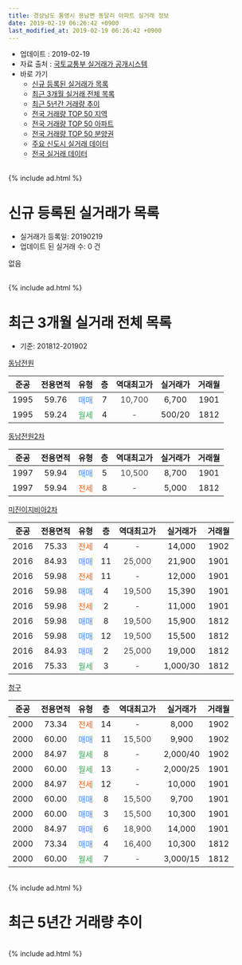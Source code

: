 ```yaml
---
title: 경상남도 통영시 용남면 동달리 아파트 실거래 정보
date: 2019-02-19 06:26:42 +0900
last_modified_at: 2019-02-19 06:26:42 +0900
---
```


* 업데이트 : 2019-02-19
* 자료 출처 : [국토교통부 실거래가 공개시스템](http://rt.molit.go.kr)
* 바로 가기
    * [신규 등록된 실거래가 목록](#신규-등록된-실거래가-목록)
    * [최근 3개월 실거래 전체 목록](#최근-3개월-실거래-전체-목록)
    * [최근 5년간 거래량 추이](#최근-5년간-거래량-추이)
    * [전국 거래량 TOP 50 지역](https://ayogom.github.io/apt-trade-info/최근-3개월-전국에서-가장-거래가-많이-발생한-지역)
    * [전국 거래량 TOP 50 아파트](https://ayogom.github.io/apt-trade-info/최근-3개월-전국에서-가장-거래가-많이-발생한-아파트)
    * [전국 거래량 TOP 50 분양권](https://ayogom.github.io/apt-trade-info/최근-3개월-전국에서-가장-거래가-많이-발생한-분양권)
    * [주요 신도시 실거래 데이터](https://ayogom.github.io/apt-trade-info/주요-신도시)
    * [전국 실거래 데이터](https://ayogom.github.io/apt-trade-info/전국)
<br>
{% include ad.html %}
<br>

# 신규 등록된 실거래가 목록
* 실거래가 등록일: 20190219
* 업데이트 된 실거래 수: 0 건

없음

<br>
{% include ad.html %}
<br>

# 최근 3개월 실거래 전체 목록
* 기준: 201812-201902


[동남전원](https://search.naver.com/search.naver?query=%EA%B2%BD%EC%83%81%EB%82%A8%EB%8F%84+%ED%86%B5%EC%98%81%EC%8B%9C+%EC%9A%A9%EB%82%A8%EB%A9%B4+%EB%8F%99%EB%8B%AC%EB%A6%AC+%EB%8F%99%EB%82%A8%EC%A0%84%EC%9B%90)

|준공|전용면적|유형|층|역대최고가|실거래가|거래월|
|:---:|:---:|:---:|:---:|:---:|:---:|:---:|
|1995|59.76|<span style="color:#4285f3">매매</span>|7|<span style="color:#444444">10,700</span>|6,700|1901|
|1995|59.24|<span style="color:#34a853">월세</span>|4|<span style="color:#444444">-</span>|500/20|1812|

[동남전원2차](https://search.naver.com/search.naver?query=%EA%B2%BD%EC%83%81%EB%82%A8%EB%8F%84+%ED%86%B5%EC%98%81%EC%8B%9C+%EC%9A%A9%EB%82%A8%EB%A9%B4+%EB%8F%99%EB%8B%AC%EB%A6%AC+%EB%8F%99%EB%82%A8%EC%A0%84%EC%9B%902%EC%B0%A8)

|준공|전용면적|유형|층|역대최고가|실거래가|거래월|
|:---:|:---:|:---:|:---:|:---:|:---:|:---:|
|1997|59.94|<span style="color:#4285f3">매매</span>|5|<span style="color:#444444">10,500</span>|8,700|1901|
|1997|59.94|<span style="color:#ff5a00">전세</span>|8|<span style="color:#444444">-</span>|5,000|1812|

[미진이지비아2차](https://search.naver.com/search.naver?query=%EA%B2%BD%EC%83%81%EB%82%A8%EB%8F%84+%ED%86%B5%EC%98%81%EC%8B%9C+%EC%9A%A9%EB%82%A8%EB%A9%B4+%EB%8F%99%EB%8B%AC%EB%A6%AC+%EB%AF%B8%EC%A7%84%EC%9D%B4%EC%A7%80%EB%B9%84%EC%95%842%EC%B0%A8)

|준공|전용면적|유형|층|역대최고가|실거래가|거래월|
|:---:|:---:|:---:|:---:|:---:|:---:|:---:|
|2016|75.33|<span style="color:#ff5a00">전세</span>|4|<span style="color:#444444">-</span>|14,000|1902|
|2016|84.93|<span style="color:#4285f3">매매</span>|11|<span style="color:#444444">25,000</span>|21,900|1901|
|2016|59.98|<span style="color:#ff5a00">전세</span>|11|<span style="color:#444444">-</span>|12,000|1901|
|2016|59.98|<span style="color:#4285f3">매매</span>|4|<span style="color:#444444">19,500</span>|15,390|1901|
|2016|59.98|<span style="color:#ff5a00">전세</span>|2|<span style="color:#444444">-</span>|11,000|1901|
|2016|59.98|<span style="color:#4285f3">매매</span>|8|<span style="color:#444444">19,500</span>|15,900|1812|
|2016|59.98|<span style="color:#4285f3">매매</span>|12|<span style="color:#444444">19,500</span>|15,500|1812|
|2016|84.93|<span style="color:#4285f3">매매</span>|2|<span style="color:#444444">25,000</span>|19,000|1812|
|2016|75.33|<span style="color:#34a853">월세</span>|3|<span style="color:#444444">-</span>|1,000/30|1812|

[청구](https://search.naver.com/search.naver?query=%EA%B2%BD%EC%83%81%EB%82%A8%EB%8F%84+%ED%86%B5%EC%98%81%EC%8B%9C+%EC%9A%A9%EB%82%A8%EB%A9%B4+%EB%8F%99%EB%8B%AC%EB%A6%AC+%EC%B2%AD%EA%B5%AC)

|준공|전용면적|유형|층|역대최고가|실거래가|거래월|
|:---:|:---:|:---:|:---:|:---:|:---:|:---:|
|2000|73.34|<span style="color:#ff5a00">전세</span>|14|<span style="color:#444444">-</span>|8,000|1902|
|2000|60.00|<span style="color:#4285f3">매매</span>|11|<span style="color:#444444">15,500</span>|9,900|1902|
|2000|84.97|<span style="color:#34a853">월세</span>|8|<span style="color:#444444">-</span>|2,000/40|1902|
|2000|60.00|<span style="color:#34a853">월세</span>|13|<span style="color:#444444">-</span>|2,000/25|1901|
|2000|84.97|<span style="color:#ff5a00">전세</span>|12|<span style="color:#444444">-</span>|10,000|1901|
|2000|60.00|<span style="color:#4285f3">매매</span>|8|<span style="color:#444444">15,500</span>|9,700|1901|
|2000|60.00|<span style="color:#4285f3">매매</span>|3|<span style="color:#444444">15,500</span>|10,300|1901|
|2000|84.97|<span style="color:#4285f3">매매</span>|6|<span style="color:#444444">18,900</span>|14,000|1901|
|2000|73.34|<span style="color:#4285f3">매매</span>|4|<span style="color:#444444">16,400</span>|10,300|1812|
|2000|60.00|<span style="color:#34a853">월세</span>|7|<span style="color:#444444">-</span>|3,000/15|1812|


<br>
{% include ad.html %}
<br>

# 최근 5년간 거래량 추이


<div style="width:100%;">
    <canvas id="deal_progress" height="200"></canvas>
</div>

<script>
new Chart(document.getElementById("deal_progress"), {
    type: 'line',
    data: {
        labels: ['201402','201403','201404','201405','201406','201407','201408','201409','201410','201411','201412','201501','201502','201503','201504','201505','201506','201507','201508','201509','201510','201511','201512','201601','201602','201603','201604','201605','201606','201607','201608','201609','201610','201611','201612','201701','201702','201703','201704','201705','201706','201707','201708','201709','201710','201711','201712','201801','201802','201803','201804','201805','201806','201807','201808','201809','201810','201811','201812','201901','201902'],
        datasets: [{
            label: '매매',
            pointRadius: 1,
            data: [9, 7, 6, 8, 3, 6, 6, 7, 5, 9, 4, 6, 4, 9, 4, 5, 10, 5, 5, 3, 3, 8, 4, 7, 6, 11, 3, 5, 6, 28, 14, 9, 7, 10, 6, 3, 6, 5, 0, 4, 3, 8, 5, 5, 2, 4, 7, 7, 2, 6, 7, 6, 5, 4, 10, 4, 13, 7, 4, 7, 1],
            borderColor: "rgba(255, 201, 14, 1)",
            backgroundColor: "rgba(255, 201, 14, 0.5)",
            fill: false,
            lineTension: 0
        },{
            label: '전월세',
            pointRadius: 1,
            data: [1, 2, 3, 1, 1, 3, 2, 3, 2, 1, 0, 1, 0, 3, 2, 0, 1, 0, 0, 0, 1, 0, 1, 4, 5, 12, 12, 16, 5, 10, 5, 3, 3, 2, 4, 2, 2, 2, 2, 0, 4, 2, 0, 4, 1, 3, 3, 2, 2, 5, 9, 5, 7, 6, 3, 5, 8, 7, 4, 4, 3],
            borderColor: "rgba(0, 141, 185, 1)",
            backgroundColor: "rgba(0, 141, 185, 0.5)",
            fill: false,
            lineTension: 0
        }
        ]
    },
    options: {
        responsive: true,
        title: {
            display: false
        },
        tooltips: {
            mode: 'index',
            intersect: false
        },
        hover: {
            mode: 'nearest',
            intersect: true
        },
        scales: {
            xAxes: [{
                display: true,
                scaleLabel: {
                    display: true,
                    labelString: '년/월'
                }
            }],
            yAxes: [{
                display: true,
                ticks: {
                    suggestedMin: 0,
                },
                scaleLabel: {
                    display: true,
                    labelString: '실거래 수'
                }
            }]
        }
    }
});

</script>


<br>
{% include ad.html %}
<br>

